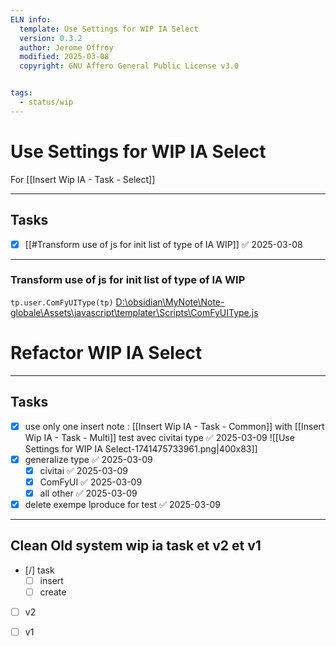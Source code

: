 ```yaml
---
ELN info:
  template: Use Settings for WIP IA Select
  version: 0.3.2
  author: Jerome Offroy
  modified: 2025-03-08
  copyright: GNU Affero General Public License v3.0


tags:
  - status/wip
---
```



# Use Settings for WIP IA Select
For [[Insert Wip IA - Task - Select]]

---
## Tasks
- [x] [[#Transform use of js for init list of type of IA WIP]] ✅ 2025-03-08


---



### Transform use of js for init list of type of IA WIP

`tp.user.ComFyUIType(tp)`
[D:\obsidian\MyNote\Note-globale\Assets\javascript\templater\Scripts\ComFyUIType.js](file:///d%3A/obsidian/MyNote/Note-globale/Assets/javascript/templater/Scripts/ComFyUIType.js)



# Refactor WIP IA Select

---
## Tasks
- [x] use only one insert note : [[Insert Wip IA - Task - Common]] with [[Insert Wip IA - Task - Multi]] test avec civitai type ✅ 2025-03-09
      ![[Use Settings for WIP IA Select-1741475733961.png|400x83]]
- [x] generalize type ✅ 2025-03-09
	- [x] civitai ✅ 2025-03-09
	- [x] ComFyUI ✅ 2025-03-09
	- [x] all other ✅ 2025-03-09
- [x] delete exempe lproduce for test ✅ 2025-03-09

---

## Clean Old system wip ia task et v2 et v1 
- [/] task
	- [ ] insert 
	- [ ] create
- [ ] v2
- [ ] v1

